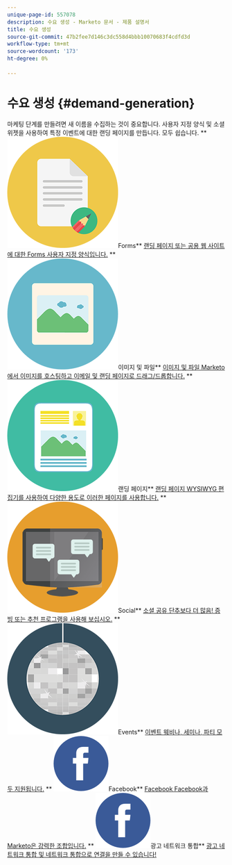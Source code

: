 ```yaml
---
unique-page-id: 557078
description: 수요 생성 - Marketo 문서 - 제품 설명서
title: 수요 생성
source-git-commit: 47b2fee7d146c3dc558d4bbb10070683f4cdfd3d
workflow-type: tm+mt
source-wordcount: '173'
ht-degree: 0%

---
```



# 수요 생성 {#demand-generation}

마케팅 단계를 만들려면 새 이름을 수집하는 것이 중요합니다. 사용자 지정 양식 및 소셜 위젯을 사용하여 특정 이벤트에 대한 랜딩 페이지를 만듭니다. 모두 쉽습니다.
** ![Forms](assets/documents-bookmarks-16.png)Forms** [랜딩 페이지 또는 공용 웹 사이트에 대한 Forms 사용자 지정 양식입니다.](https://docs.marketo.com/display/DOCS/Forms)     ** ![이미지 및 파일](assets/graphic-design-tools-06.png)이미지 및 파일** [이미지 및 파일 Marketo에서 이미지를 호스팅하고 이메일 및 랜딩 페이지로 드래그/드롭합니다.](https://docs.marketo.com/display/DOCS/Images+and+Files)     ** ![랜딩 페이지](assets/office-artboard-80.png)랜딩 페이지** [랜딩 페이지 WYSIWYG 편집기를 사용하여 다양한 용도로 이러한 페이지를 사용합니다.](https://docs.marketo.com/pages/viewpage.action?pageId=2359689)     ** ![Social](assets/chat-messages-18.png)Social** [소셜 공유 단추보다 더 많음! 증빙 또는 추천 프로그램을 사용해 보십시오.](https://docs.marketo.com/display/DOCS/Social)     ** ![이벤트](assets/party-10.png)Events** [이벤트 웨비나, 세미나, 파티 모두 지원됩니다.](https://docs.marketo.com/pages/viewpage.action?pageId=2949755)     ** ![Facebook](assets/facebook-icon.png)Facebook** [Facebook Facebook과 Marketo은 강력한 조합입니다.](https://docs.marketo.com/display/DOCS/Facebook)     ** ![광고 네트워크 통합](assets/facebook-icon.png)광고 네트워크 통합** [광고 네트워크 통합 및 네트워크 통합으로 연결을 만들 수 있습니다!](https://docs.marketo.com/display/DOCS/Ad+Network+Integrations)